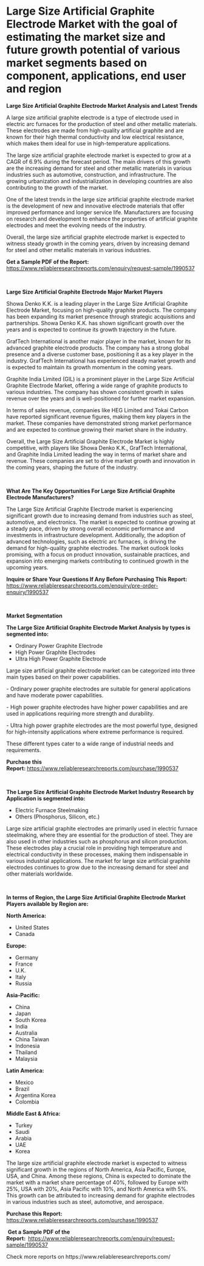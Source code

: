 <p><h1>Large Size Artificial Graphite Electrode Market with the goal of estimating the market size and future growth potential of various market segments based on component, applications, end user and region</h1></p><p><strong>Large Size Artificial Graphite Electrode Market Analysis and Latest Trends</strong></p>
<p><p>A large size artificial graphite electrode is a type of electrode used in electric arc furnaces for the production of steel and other metallic materials. These electrodes are made from high-quality artificial graphite and are known for their high thermal conductivity and low electrical resistance, which makes them ideal for use in high-temperature applications.</p><p>The large size artificial graphite electrode market is expected to grow at a CAGR of 6.9% during the forecast period. The main drivers of this growth are the increasing demand for steel and other metallic materials in various industries such as automotive, construction, and infrastructure. The growing urbanization and industrialization in developing countries are also contributing to the growth of the market.</p><p>One of the latest trends in the large size artificial graphite electrode market is the development of new and innovative electrode materials that offer improved performance and longer service life. Manufacturers are focusing on research and development to enhance the properties of artificial graphite electrodes and meet the evolving needs of the industry.</p><p>Overall, the large size artificial graphite electrode market is expected to witness steady growth in the coming years, driven by increasing demand for steel and other metallic materials in various industries.</p></p>
<p><strong>Get a Sample PDF of the Report:&nbsp;</strong> <a href="https://www.reliableresearchreports.com/enquiry/request-sample/1990537">https://www.reliableresearchreports.com/enquiry/request-sample/1990537</a></p>
<p>&nbsp;</p>
<p><strong>Large Size Artificial Graphite Electrode Major Market Players</strong></p>
<p><p>Showa Denko K.K. is a leading player in the Large Size Artificial Graphite Electrode Market, focusing on high-quality graphite products. The company has been expanding its market presence through strategic acquisitions and partnerships. Showa Denko K.K. has shown significant growth over the years and is expected to continue its growth trajectory in the future.</p><p>GrafTech International is another major player in the market, known for its advanced graphite electrode products. The company has a strong global presence and a diverse customer base, positioning it as a key player in the industry. GrafTech International has experienced steady market growth and is expected to maintain its growth momentum in the coming years.</p><p>Graphite India Limited (GIL) is a prominent player in the Large Size Artificial Graphite Electrode Market, offering a wide range of graphite products to various industries. The company has shown consistent growth in sales revenue over the years and is well-positioned for further market expansion.</p><p>In terms of sales revenue, companies like HEG Limited and Tokai Carbon have reported significant revenue figures, making them key players in the market. These companies have demonstrated strong market performance and are expected to continue growing their market share in the industry.</p><p>Overall, the Large Size Artificial Graphite Electrode Market is highly competitive, with players like Showa Denko K.K., GrafTech International, and Graphite India Limited leading the way in terms of market share and revenue. These companies are set to drive market growth and innovation in the coming years, shaping the future of the industry.</p></p>
<p>&nbsp;</p>
<p><strong>What Are The Key Opportunities For Large Size Artificial Graphite Electrode Manufacturers?</strong></p>
<p><p>The Large Size Artificial Graphite Electrode market is experiencing significant growth due to increasing demand from industries such as steel, automotive, and electronics. The market is expected to continue growing at a steady pace, driven by strong overall economic performance and investments in infrastructure development. Additionally, the adoption of advanced technologies, such as electric arc furnaces, is driving the demand for high-quality graphite electrodes. The market outlook looks promising, with a focus on product innovation, sustainable practices, and expansion into emerging markets contributing to continued growth in the upcoming years.</p></p>
<p><strong>Inquire or Share Your Questions If Any Before Purchasing This Report:</strong> <a href="https://www.reliableresearchreports.com/enquiry/pre-order-enquiry/1990537">https://www.reliableresearchreports.com/enquiry/pre-order-enquiry/1990537</a></p>
<p>&nbsp;</p>
<p><strong>Market Segmentation</strong></p>
<p><strong>The Large Size Artificial Graphite Electrode Market Analysis by types is segmented into:</strong></p>
<p><ul><li>Ordinary Power Graphite Electrode</li><li>High Power Graphite Electrodes</li><li>Ultra High Power Graphite Electrode</li></ul></p>
<p><p>Large size artificial graphite electrode market can be categorized into three main types based on their power capabilities. </p><p>- Ordinary power graphite electrodes are suitable for general applications and have moderate power capabilities.</p><p>- High power graphite electrodes have higher power capabilities and are used in applications requiring more strength and durability.</p><p>- Ultra high power graphite electrodes are the most powerful type, designed for high-intensity applications where extreme performance is required. </p><p>These different types cater to a wide range of industrial needs and requirements.</p></p>
<p><strong>Purchase this Report:&nbsp;</strong><a href="https://www.reliableresearchreports.com/purchase/1990537">https://www.reliableresearchreports.com/purchase/1990537</a></p>
<p>&nbsp;</p>
<p><strong>The Large Size Artificial Graphite Electrode Market Industry Research by Application is segmented into:</strong></p>
<p><ul><li>Electric Furnace Steelmaking</li><li>Others (Phosphorus, Silicon, etc.)</li></ul></p>
<p><p>Large size artificial graphite electrodes are primarily used in electric furnace steelmaking, where they are essential for the production of steel. They are also used in other industries such as phosphorus and silicon production. These electrodes play a crucial role in providing high temperature and electrical conductivity in these processes, making them indispensable in various industrial applications. The market for large size artificial graphite electrodes continues to grow due to the increasing demand for steel and other materials worldwide.</p></p>
<p>&nbsp;</p>
<p><strong>In terms of Region, the Large Size Artificial Graphite Electrode Market Players available by Region are:</strong></p>
<p>
    <p> <strong> North America: </strong>
        <ul>
            <li>United States</li>
            <li>Canada</li>
        </ul>
        </p> 
    <p> <strong> Europe: </strong>
        <ul>
            <li>Germany</li>
            <li>France</li>
            <li>U.K.</li>
            <li>Italy</li>
            <li>Russia</li>
        </ul>
        </p> 
    <p> <strong> Asia-Pacific: </strong>
        <ul>
            <li>China</li>
            <li>Japan</li>
            <li>South Korea</li>
            <li>India</li>
            <li>Australia</li>
            <li>China Taiwan</li>
            <li>Indonesia</li>
            <li>Thailand</li>
            <li>Malaysia</li>
        </ul>
        </p> 
    <p> <strong> Latin America: </strong>
        <ul>
            <li>Mexico</li>
            <li>Brazil</li>
            <li>Argentina Korea</li>
            <li>Colombia</li>
        </ul>
        </p> 
    <p> <strong> Middle East & Africa: </strong>
        <ul>
            <li>Turkey</li>
            <li>Saudi</li>
            <li>Arabia</li>
            <li>UAE</li>
            <li>Korea</li>
        </ul>
    </p>
    </p>
<p><p>The large size artificial graphite electrode market is expected to witness significant growth in the regions of North America, Asia Pacific, Europe, USA, and China. Among these regions, China is expected to dominate the market with a market share percentage of 40%, followed by Europe with 25%, USA with 20%, Asia Pacific with 10%, and North America with 5%. This growth can be attributed to increasing demand for graphite electrodes in various industries such as steel, automotive, and aerospace.</p></p>
<p><strong>Purchase this Report: </strong><a href="https://www.reliableresearchreports.com/purchase/1990537">https://www.reliableresearchreports.com/purchase/1990537</a></p>
<p>&nbsp;<strong>Get a Sample PDF of the Report:&nbsp;&nbsp;</strong><a href="https://www.reliableresearchreports.com/enquiry/request-sample/1990537">https://www.reliableresearchreports.com/enquiry/request-sample/1990537</a></p>
<p><strong></strong></p>
<p>Check more reports on https://www.reliableresearchreports.com/</p>